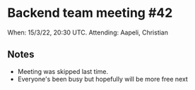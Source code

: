 # Backend team meeting #42

When: 15/3/22, 20:30 UTC.
Attending: Aapeli, Christian

## Notes

* Meeting was skipped last time.
* Everyone's been busy but hopefully will be more free next
